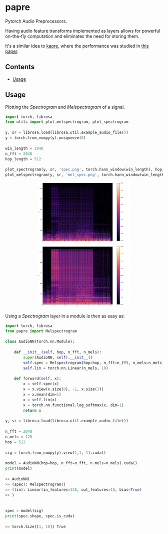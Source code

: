 # papre
Pytorch Audio Preprocessors.


Having audio feature transforms implemented as layers allows for powerful on-the-fly computation and eliminates the need for storing them.

It's a similar idea to [kapre](https://github.com/keunwoochoi/kapre), where the performance was studied in [this paper](https://arxiv.org/abs/1706.05781).



## Contents
- [Usage](#usage)




## Usage
Plotting the *Spectrogram* and *Melspectrogram* of a signal.
```python
import torch, librosa
from utils import plot_melspectrogram, plot_spectrogram

y, sr = librosa.load(librosa.util.example_audio_file())
y = torch.from_numpy(y).unsqueeze(0)

win_length = 2048
n_fft = 2048
hop_length = 512

plot_spectrogram(y, sr, 'spec.png', torch.hann_window(win_length), hop_length, n_fft)
plot_melspectrogram(y, sr, 'mel_spec.png', torch.hann_window(win_length), hop_length, n_fft)
```

<p align="center">
<img src="plots/spec.png" width="300px"/>
<img src="plots/mel_spec.png" width="300px"/>
</p>


Using a *Spectrogram* layer in a module is then as easy as:
```python
import torch, librosa
from papre import Melspectrogram

class AudioNN(torch.nn.Module):

    def __init__(self, hop, n_fft, n_mels):
        super(AudioNN, self).__init__()
        self.spec = Melspectrogram(hop=hop, n_fft=n_fft, n_mels=n_mels)
        self.lin = torch.nn.Linear(n_mels, 10)

    def forward(self, x):
        x = self.spec(x)
        x = x.view(x.size(0), -1, x.size(3))
        x = x.mean(dim=1)
        x = self.lin(x)
        x = torch.nn.functional.log_softmax(x, dim=1)
        return x

y, sr = librosa.load(librosa.util.example_audio_file())

n_fft = 2048
n_mels = 128
hop = 512

sig = torch.from_numpy(y).view(1,1,-1).cuda()

model = AudioNN(hop=hop, n_fft=n_fft, n_mels=n_mels).cuda()
print(model)

>> AudioNN(
>> (spec): Melspectrogram()
>> (lin): Linear(in_features=128, out_features=10, bias=True)
>> )


spec = model(sig)
print(spec.shape, spec.is_cuda)

>> torch.Size([1, 10]) True

```


